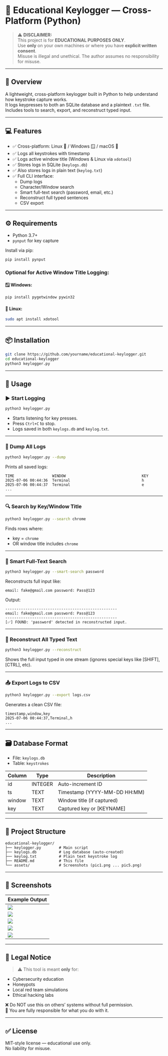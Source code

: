 
# 🎯 Educational Keylogger — Cross-Platform (Python)

> ⚠ **DISCLAIMER:**  
> This project is for **EDUCATIONAL PURPOSES ONLY**.  
> Use **only** on your own machines or where you have **explicit written consent**.  
> Misuse is illegal and unethical. The author assumes no responsibility for misuse.

---

## 📌 Overview

A lightweight, cross-platform keylogger built in Python to help understand how keystroke capture works.  
It logs keypresses to both an SQLite database and a plaintext `.txt` file.  
Includes tools to search, export, and reconstruct typed input.

---

## 💻 Features

- ✅ Cross-platform: Linux 🐧 / Windows 🪟 / macOS 🍎  
- ✅ Logs all keystrokes with timestamp  
- ✅ Logs active window title (Windows & Linux via `xdotool`)  
- ✅ Stores logs in SQLite (`keylogs.db`)  
- ✅ Also stores logs in plain text (`keylog.txt`)  
- ✅ Full CLI interface:
  - Dump logs  
  - Character/Window search  
  - Smart full-text search (password, email, etc.)  
  - Reconstruct full typed sentences  
  - CSV export

---

## ⚙ Requirements

- Python 3.7+
- `pynput` for key capture

Install via pip:

```bash
pip install pynput
```

### Optional for Active Window Title Logging:

#### 🪟 Windows:
```bash
pip install pygetwindow pywin32
```

#### 🐧 Linux:
```bash
sudo apt install xdotool
```

---

## 📦 Installation

```bash
git clone https://github.com/yourname/educational-keylogger.git
cd educational-keylogger
python3 keylogger.py
```

---

## 🚀 Usage

### ▶ Start Logging

```bash
python3 keylogger.py
```

- Starts listening for key presses.
- Press `Ctrl+C` to stop.
- Logs saved in both `keylogs.db` and `keylog.txt`.

---

### 📝 Dump All Logs

```bash
python3 keylogger.py --dump
```

Prints all saved logs:

```
TIME                 WINDOW                                  KEY
2025-07-06 00:44:36  Terminal                                h
2025-07-06 00:44:37  Terminal                                e
...
```

---

### 🔍 Search by Key/Window Title

```bash
python3 keylogger.py --search chrome
```

Finds rows where:
- key = `chrome`
- OR window title includes `chrome`

---

### 🧠 Smart Full-Text Search

```bash
python3 keylogger.py --smart-search password
```

Reconstructs full input like:

```
email: fake@gmail.com password: Pass@123
```

Output:

```
--------------------------------------------------
email: fake@gmail.com password: Pass@123
--------------------------------------------------
[✅] FOUND: 'password' detected in reconstructed input.
```

---

### 📜 Reconstruct All Typed Text

```bash
python3 keylogger.py --reconstruct
```

Shows the full input typed in one stream (ignores special keys like [SHIFT], [CTRL], etc).

---

### 📤 Export Logs to CSV

```bash
python3 keylogger.py --export logs.csv
```

Generates a clean CSV file:

```
timestamp,window,key
2025-07-06 00:44:37,Terminal,h
...
```

---

## 🗃 Database Format

- File: `keylogs.db`
- Table: `keystrokes`

| Column  | Type    | Description                  |
|---------|---------|------------------------------|
| id      | INTEGER | Auto-increment ID            |
| ts      | TEXT    | Timestamp (YYYY-MM-DD HH:MM) |
| window  | TEXT    | Window title (if captured)   |
| key     | TEXT    | Captured key or [KEYNAME]    |

---

## 📂 Project Structure

```
educational-keylogger/
├── keylogger.py        # Main script
├── keylogs.db          # Log database (auto-created)
├── keylog.txt          # Plain text keystroke log
├── README.md           # This file
└── assets/             # Screenshots (pic1.png ... pic5.png)
```

---

## 📸 Screenshots

| Example Output |
|----------------|
| ![](assets/pic1.png) |
| ![](assets/pic2.png) |
| ![](assets/pic3.png) |
| ![](assets/pic4.png) |
| ![](assets/pic5.png) |

---

## 🚫 Legal Notice

> ⚠ This tool is meant **only** for:
- Cybersecurity education
- Honeypots
- Local red team simulations
- Ethical hacking labs

❌ Do NOT use this on others’ systems without full permission.  
📜 You are fully responsible for what you do with it.

---

## ✅ License

MIT-style license — educational use only.  
No liability for misuse.

